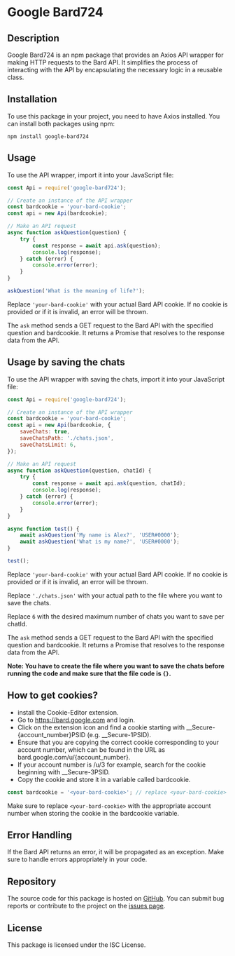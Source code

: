 # Google Bard724

## Description

Google Bard724 is an npm package that provides an Axios API wrapper for making HTTP requests to the Bard API. It simplifies the process of interacting with the API by encapsulating the necessary logic in a reusable class.

## Installation

To use this package in your project, you need to have Axios installed. You can install both packages using npm:

```
npm install google-bard724
```

## Usage

To use the API wrapper, import it into your JavaScript file:

```javascript
const Api = require('google-bard724');

// Create an instance of the API wrapper
const bardcookie = 'your-bard-cookie';
const api = new Api(bardcookie);

// Make an API request
async function askQuestion(question) {
    try {
        const response = await api.ask(question);
        console.log(response);
    } catch (error) {
        console.error(error);
    }
}

askQuestion('What is the meaning of life?');
```

Replace `'your-bard-cookie'` with your actual Bard API cookie. If no cookie is provided or if it is invalid, an error will be thrown.

The `ask` method sends a GET request to the Bard API with the specified question and bardcookie. It returns a Promise that resolves to the response data from the API.

## Usage by saving the chats

To use the API wrapper with saving the chats, import it into your JavaScript file:

```javascript
const Api = require('google-bard724');

// Create an instance of the API wrapper
const bardcookie = 'your-bard-cookie';
const api = new Api(bardcookie, {
    saveChats: true,
    saveChatsPath: './chats.json',
    saveChatsLimit: 6,
});

// Make an API request
async function askQuestion(question, chatId) {
    try {
        const response = await api.ask(question, chatId);
        console.log(response);
    } catch (error) {
        console.error(error);
    }
}

async function test() {
    await askQuestion('My name is Alex?', 'USER#0000');
    await askQuestion('What is my name?', 'USER#0000');
}

test();
```

Replace `'your-bard-cookie'` with your actual Bard API cookie. If no cookie is provided or if it is invalid, an error will be thrown.

Replace `'./chats.json'` with your actual path to the file where you want to save the chats.

Replace `6` with the desired maximum number of chats you want to save per chatId.

The `ask` method sends a GET request to the Bard API with the specified question and bardcookie. It returns a Promise that resolves to the response data from the API.

**Note: You have to create the file where you want to save the chats before running the code and make sure that the file code is `{}`.**

##  How to get cookies?

* install the Cookie-Editor extension.
* Go to https://bard.google.com and login.
* Click on the extension icon and find a cookie starting with __Secure-{account_number}PSID (e.g. __Secure-1PSID).
* Ensure that you are copying the correct cookie corresponding to your account number, which can be found in the URL as bard.google.com/u/{account_number}.
* If your account number is /u/3 for example, search for the cookie beginning with __Secure-3PSID.
* Copy the cookie and store it in a variable called bardcookie.


```javascript
const bardcookie = '<your-bard-cookie>'; // replace <your-bard-cookie> with your account number
```

Make sure to replace `<your-bard-cookie>` with the appropriate account number when storing the cookie in the bardcookie variable.

## Error Handling

If the Bard API returns an error, it will be propagated as an exception. Make sure to handle errors appropriately in your code.

## Repository

The source code for this package is hosted on [GitHub](https://github.com/Alex-724/google-bard724). You can submit bug reports or contribute to the project on the [issues page](https://github.com/Alex-724/google-bard724/issues).

## License

This package is licensed under the ISC License.